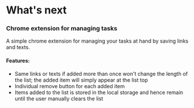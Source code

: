 

# What's next


### Chrome extension for managing tasks

A simple chrome extension for managing your tasks at hand by saving links and texts. 

#### Features:
- Same links or texts if added more than once won't change the length of the list; the added item will simply appear at the list top
- Individual remove button for each added item
- Items added to the list is stored in the local storage and hence remain until the user manually clears the list
